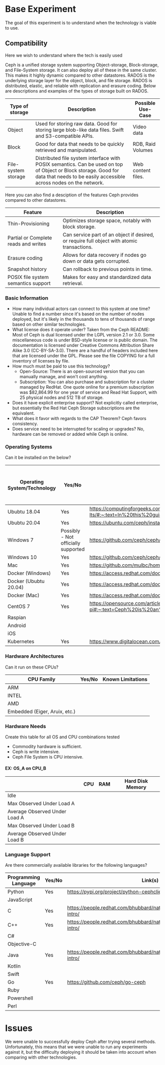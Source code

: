 # Base Experiment
The goal of this experiment is to understand when the technology is viable to use. 

## Compatibility 
Here we wish to understand where the tech is easily used

Ceph is a unified storage system supporting Object-storage, Block-storage, and File-System storage. It can also deploy all of these in the same cluster. This makes it highly dynamic compared to other datastores. RADOS is the underlying storage layer for the object, block, and file storage. RADOS is distributed, elastic, and reliable with replication and erasure coding. Below are descriptions and examples of the types of storage built on RADOS. 

|Type of storage|Description|Possible Use-Case|
|--|--|--|
Object|Used for storing raw data. Good for storing large blob-like data files. Swift and S3-compatible APIs.|Video data
Block|Good for data that needs to be quickly retrieved and manipulated.|RDB, Raid Volumes
File-system storage|Distributed file system interface with POSIX semantics. Can be used on top of Object or Block storage. Good for data that needs to be easily accessible across nodes on the network.|Web content files.

Here you can also find a desciption of the features Ceph provides compared to other datastores.

|Feature|Description|
|--|--|
Thin-Provisioning|Optimizes storage space, notably with block storage.
Partial or Complete reads and writes|Can service part of an object if desired, or require full object with atomic transactions.
Erasure coding|Allows for data recovery if nodes go down or data gets corrupted.
Snapshot history|Can rollback to previous points in time.
POSIX file system semantics support|Makes for easy and standardized data retrieval.


### Basic Information
- How many individual actors can connect to this system at one time? Unable to find a number since it's based on the number of nodes deployed, but it's likely in the thousands to tens of thousands of range based on other similar technologies.
- What license does it operate under? Taken from the Ceph README: Most of Ceph is dual licensed under the LGPL version 2.1 or 3.0. Some miscellaneous code is under BSD-style license or is public domain. The documentation is licensed under Creative Commons Attribution Share Alike 3.0 (CC-BY-SA-3.0). There are a handful of headers included here that are licensed under the GPL. Please see the file COPYING for a full inventory of licenses by file.
- How much must be paid to use this technology? 
    - Open-Source: There is an open-sourced version that you can manually manage, and won't cost anything.
    - Subscription: You can also purchase and subscription for a cluster managed by RedHat. One quote online for a premium subscription was $82,864.99 for one year of service and Read Hat Support, with 25 physical nodes and 512 TB of storage.
- Does it have explicit enterprise support? Not explicitly called enterprise, but essentially the Red Hat Ceph Storage subscriptions are the equivalent.
- What does it favor with regards to the CAP Theorem? Ceph favors consistency. 
- Does service need to be interrupted for scaling or upgrades? No, hardware can be removed or added while Ceph is online. 

### Operating Systems
Can it be installed on the below?

|Operating System/Technology|Yes/No|Link to steps|Average Install Time| Number of Manual Steps to Install|
|--|--|--|--|--|
Ububtu 18.04|Yes|https://computingforgeeks.com/how-to-deploy-ceph-storage-cluster-on-ubuntu-18-04-lts/#:~:text=In%20this%20guide%2C%20we%20will,%2C%20and%20file%2Dlevel%20storage.||
Ububtu 20.04|Yes|https://ubuntu.com/ceph/install||
Windows 7|Possibly - Not officially supported|https://github.com/ceph/ceph/blob/master/README.windows.rst||
Windows 10|Yes|https://github.com/ceph/ceph/blob/master/README.windows.rst||
Mac|Yes|https://github.com/mulbc/homebrew-ceph-client#:~:text=README.md-,Ceph%20client%20libraries%20for%20Homebrew,install%20and%20update%20Ceph%20libraries.||
Docker (Windows)|Yes|https://access.redhat.com/documentation/en-us/red_hat_ceph_storage/3/html/container_guide/deploying-red-hat-ceph-storage-in-containers||
Docker (Ububtu 20.04)|Yes|https://access.redhat.com/documentation/en-us/red_hat_ceph_storage/3/html/container_guide/deploying-red-hat-ceph-storage-in-containers||
Docker (Mac)|Yes|https://access.redhat.com/documentation/en-us/red_hat_ceph_storage/3/html/container_guide/deploying-red-hat-ceph-storage-in-containers||
CentOS 7|Yes|https://opensource.com/article/21/1/ceph-raspberry-pi#:~:text=Ceph%20is%20an%20open%20source,in%20a%20unified%20storage%20cluster.&text=This%20article%20will%20show%20you,in%20a%20Raspberry%20Pi%20cluster.|||=
Raspian||||
Android||||
iOS||||
Kubernetes|Yes|https://www.digitalocean.com/community/tutorials/how-to-set-up-a-ceph-cluster-within-kubernetes-using-rook||

### Hardware Architectures 
Can it run on these CPUs?

|CPU Family|Yes/No|Known Limitations|
|--|--|--|
ARM||
INTEL||
AMD||
Embedded (Eiger, Aruix, etc.)||

### Hardware Needs 
Create this table for all OS and CPU combinations tested 
- Commodity hardware is sufficient.
- Ceph is write intensive. 
- Ceph File System is CPU intensive. 

#### EX: OS_A on CPU_B
||CPU|RAM|Hard Disk Memory|
|--|--|--|--|
|Idle||||
|Max Observed Under Load A||||
|Average Observed Under Load A||||
|Max Observed Under Load B||||
|Average Observed Under Load B||||

### Language Support 
Are there commercially available libraries for the following languages?

|Programming Language|Yes/No|Link(s)|
|--|--|--|
Python|Yes|https://pypi.org/project/python-cephclient/
JavaScript||
C|Yes|https://people.redhat.com/bhubbard/nature/default/rados/api/librados-intro/
C++|Yes|https://people.redhat.com/bhubbard/nature/default/rados/api/librados-intro/
C#||
Objective-C||
Java|Yes|https://people.redhat.com/bhubbard/nature/default/rados/api/librados-intro/
Kotlin||
Swift||
Go|Yes|https://github.com/ceph/go-ceph
Ruby||
Powershell||
Perl||

# Issues
We were unable to successfully deploy Ceph after trying several methods. Unfortunately, this means that we were unable to run any experiments against it, but the difficulty deploying it should be taken into account when comparing with other technologies.
